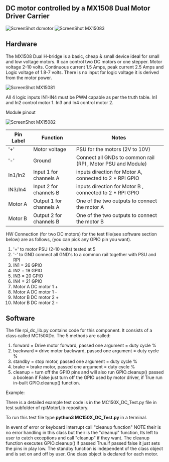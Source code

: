DC motor controlled by a MX1508 Dual Motor Driver Carrier
-------------------------------------------------

![ScreenShot dcmotor](https://github.com/gavinlyonsrepo/RpiMotorLib/blob/master/images/RF310T11400.jpg)
![ScreenShot MX15083](https://github.com/gavinlyonsrepo/RpiMotorLib/blob/master/images/MX15083.jpg)


Hardware
--------------------------------------------


The MX1508 Dual H-bridge is a basic, cheap & small device ideal for small and low voltage motors.
It can control two DC motors or one stepper. Motor voltage 2-10 volts. Continuous current 1.5 Amps, peak current 2.5 Amps
and Logic voltage of 1.8-7 volts. There is no input for logic voltage it is derived from the motor power.
 
![ScreenShot MX15081](https://github.com/gavinlyonsrepo/RpiMotorLib/blob/master/images/MX15081.jpg)

All 4 logic inputs IN1-IN4  must be PWM capable as per the truth table. In1 and In2 control motor 1.
 In3 and In4 control motor 2.


Module pinout


![ScreenShot MX15082](https://github.com/gavinlyonsrepo/RpiMotorLib/blob/master/images/MX15082.jpg)

| Pin Label | Function | Notes|
| ------ | ------ | ------ |
| '+' | Motor voltage | PSU for the motors (2V to 10V) |
| '-' |Ground | Connect all GNDs to common rail (RPI , Motor PSU and Module) |
| In1/In2 | Input 1 for channels A | inputs direction for Motor A, connected to 2 * RPI GPIO |
| IN3/In4| Input 2 for channels B| inputs direction for Motor B , connected to 2 * RPI GPIO |
| Motor A | Output 1 for channels A| One of the two outputs to connect the motor A |
| Motor B | Output 2 for channels B| One of the two outputs to connect the motor B |

HW Connection (for two DC motors) for the test file(see software section below) are as follows,
(you can pick any GPIO pin you want).

1. '+' to motor PSU (2-10 volts) tested at 5
2. '-' to GND connect all GND's to a common rail together with PSU and RPI
3. IN1 = 26 GPIO
4. IN2 = 19 GPIO
5. IN3 = 20 GPIO
6. IN4 = 21 GPIO
7. Motor A DC motor 1 +
8. Motor A DC motor 1 -
9. Motor B DC motor 2 +
10. Motor B DC motor 2 -


Software
-------------------------------------------

The file rpi_dc_lib.py contains code for this component.
It consists of a class called MC150XDc.
The 5 methods are called: 
1. forward = Drive motor forward,  passed one argument = duty cycle %
2. backward = drive motor backward,  passed one argument = duty cycle %
3. standby = stop motor, passed one argument = duty cycle %
4. brake = brake motor,  passed one argument = duty cycle %
5. cleanup = turn off the  GPIO pins and will also run GPIO.cleanup() 
passed a boolean if False just turn off the GPIO used by motor driver,
if True run in-built GPIO.cleanup() function.


Example: 

There is a detailed example test code is in the MC150X_DC_Test.py file in test subfolder of 
rpiMotorLib repository. 

To run this test file type **python3 MC150X_DC_Test.py** in a terminal.

In event of error or keyboard interrupt call "cleanup function"
NOTE their is no error handling in this class but their is the "cleanup" 
function, Its left to user to catch exceptions and call "cleanup" if they 
want. The cleanup function executes GPIO.cleanup() if passed True.if passed false it just
sets the pins in play low. The standby function is independent of the class object
and is set on and off by user. One class object is declared for each motor.
